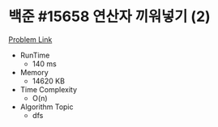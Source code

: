 # 백준 #15658 연산자 끼워넣기 (2)

[Problem Link](https://www.acmicpc.net/problem/15658)

- RunTime
  - 140 ms
- Memory
  - 14620 KB
- Time Complexity
  - O(n)
- Algorithm Topic
  - dfs
